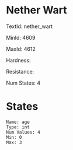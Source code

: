 # Nether Wart

TextId: nether_wart

MinId: 4609

MaxId: 4612

Hardness: 

Resistance: 


Num States: 4

# States
```
Name: age
Type: int
Num Values: 4
Min: 0
Max: 3
```